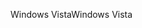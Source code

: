 <span data-ttu-id="d9f28-101">Windows Vista</span><span class="sxs-lookup"><span data-stu-id="d9f28-101">Windows Vista</span></span>